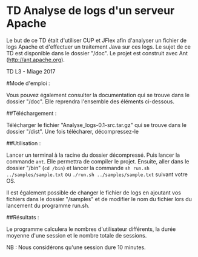 # TD Analyse de logs d'un serveur Apache 

Le but de ce TD était d'utiliser CUP et JFlex afin d'analyser un fichier de logs Apache et d'effectuer un traitement Java sur ces logs. Le sujet de ce TD est disponible dans le dossier "/doc".
Le projet est construit avec Ant (http://ant.apache.org).

TD L3 - Miage 2017

#Mode d'emploi : 

Vous pouvez également consulter la documentation qui se trouve dans le dossier "/doc". Elle reprendra l'ensemble des éléments ci-dessous.

##Téléchargement : 

Télécharger le fichier "Analyse_logs-0.1-src.tar.gz" qui se trouve dans le dossier "/dist". 
Une fois télécharer, décompressez-le 

##Utilisation : 

Lancer un terminal à la racine du dossier décompressé. Puis lancer la commande `ant`. Elle permettra de compiler le projet. 
Ensuite, aller dans le dossier "/bin" (`cd /bin`) et lancer la commande `sh run.sh ../samples/sample.txt` ou `./run.sh ../samples/sample.txt` suivant votre OS. 

Il est également possible de changer le fichier de logs en ajoutant vos fichiers dans le dossier "/samples" et de modifier le nom du fichier lors du lancement du programme run.sh.

##Résultats :

Le programme calculera le nombres d'utilisateur différents, la durée moyenne d'une session et le nombre totale de sessions. 

NB : Nous considérons qu'une session dure 10 minutes.
